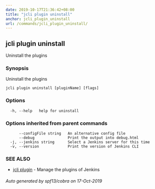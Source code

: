 ```yaml
---
date: 2019-10-17T21:36:42+08:00
title: "jcli plugin uninstall"
anchor: jcli_plugin_uninstall
url: /commands/jcli_plugin_uninstall/
---
```

## jcli plugin uninstall

Uninstall the plugins

### Synopsis

Uninstall the plugins

```
jcli plugin uninstall [pluginName] [flags]
```

### Options

```
  -h, --help   help for uninstall
```

### Options inherited from parent commands

```
      --configFile string   An alternative config file
      --debug               Print the output into debug.html
  -j, --jenkins string      Select a Jenkins server for this time
  -v, --version             Print the version of Jenkins CLI
```

### SEE ALSO

* [jcli plugin](/commands/jcli_plugin/)	 - Manage the plugins of Jenkins

###### Auto generated by spf13/cobra on 17-Oct-2019
